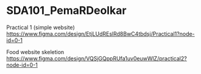 
# SDA101_PemaRDeolkar
Practical 1 (simple website)
https://www.figma.com/design/EtjLUdREslRd8BwC4tbdsj/Practical1?node-id=0-1

Food website skeletion 
https://www.figma.com/design/VQSjGQppRUfa1uv0euwWlZ/practical2?node-id=0-1
